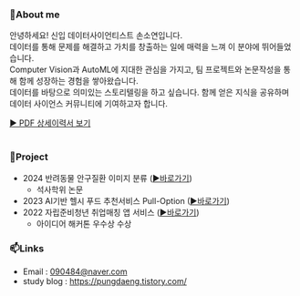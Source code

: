 ### 👋About me

안녕하세요!
신입 데이터사이언티스트 손소연입니다.<br>
데이터를 통해 문제를 해결하고 가치를 창출하는 일에 매력을 느껴 이 분야에 뛰어들었습니다.<br>
Computer Vision과 AutoML에 지대한 관심을 가지고, 팀 프로젝트와 논문작성을 통해 함께 성장하는 경험을 쌓아왔습니다.<br>
데이터를 바탕으로 의미있는 스토리텔링을 하고 싶습니다. 함께 얻은 지식을 공유하며 데이터 사이언스 커뮤니티에 기여하고자 합니다.<br>

[▶ PDF 상세이력서 보기](https://github.com/TaylanTatli/Moon)<br><br>

### 🌱Project
- 2024 반려동물 안구질환 이미지 분류 ([▶바로가기](https://github.com/eeuuais/project-animaleye-class))
    - 석사학위 논문
- 2023 AI기반 헬시 푸드 추천서비스 Pull-Option ([▶바로가기](https://github.com/eeuuais/project-pulloption-recommendation))
- 2022 자립준비청년 취업매칭 앱 서비스 ([▶바로가기](https://github.com/eeuuais/idea-dongbanjob))
    - 아이디어 해커톤 우수상 수상<br>

### 📫Links
- Email : 090484@naver.com
- study blog : https://pungdaeng.tistory.com/
